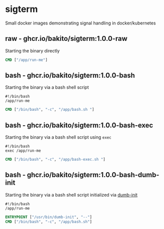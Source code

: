 # sigterm

Small docker images demonstrating signal handling in docker/kubernetes

## raw - ghcr.io/bakito/sigterm:1.0.0-raw

Starting the binary directly

```Dockerfile
CMD ["/app/run-me"]
```

## bash - ghcr.io/bakito/sigterm:1.0.0-bash

Starting the binary via a bash shell script

```shell
#!/bin/bash
/app/run-me
```

```Dockerfile
CMD ["/bin/bash", "-c", "/app/bash.sh "]
```

## bash - ghcr.io/bakito/sigterm:1.0.0-bash-exec

Starting the binary via a bash shell script using `exec`

```shell
#!/bin/bash
exec /app/run-me
```

```Dockerfile
CMD ["/bin/bash", "-c", "/app/bash-exec.sh "]
```

## bash - ghcr.io/bakito/sigterm:1.0.0-bash-dumb-init

Starting the binary via a bash shell script initialized via [dumb-init](https://github.com/Yelp/dumb-init)

```shell
#!/bin/bash
/app/run-me
```

```Dockerfile
ENTRYPOINT ["/usr/bin/dumb-init", "--"]
CMD ["/bin/bash", "-c", "/app/bash.sh"]
```


